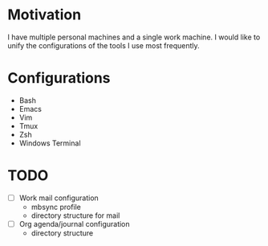 # Motivation
I have multiple personal machines and a single work machine. I would like to unify the configurations of the tools I use most frequently.

# Configurations
- Bash
- Emacs
- Vim
- Tmux
- Zsh
- Windows Terminal

# TODO
- [ ] Work mail configuration
    - mbsync profile
    - directory structure for mail
- [ ] Org agenda/journal configuration
    - directory structure
